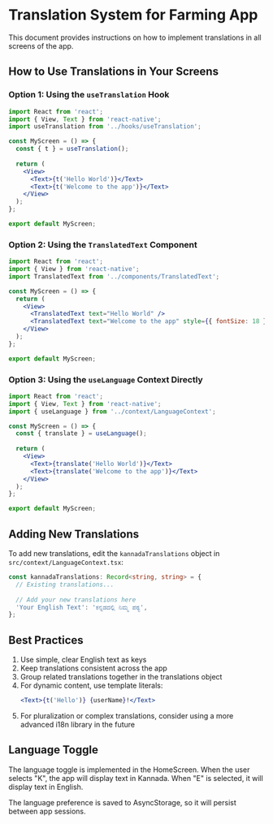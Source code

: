 # Translation System for Farming App

This document provides instructions on how to implement translations in all screens of the app.

## How to Use Translations in Your Screens

### Option 1: Using the `useTranslation` Hook

```jsx
import React from 'react';
import { View, Text } from 'react-native';
import useTranslation from '../hooks/useTranslation';

const MyScreen = () => {
  const { t } = useTranslation();
  
  return (
    <View>
      <Text>{t('Hello World')}</Text>
      <Text>{t('Welcome to the app')}</Text>
    </View>
  );
};

export default MyScreen;
```

### Option 2: Using the `TranslatedText` Component

```jsx
import React from 'react';
import { View } from 'react-native';
import TranslatedText from '../components/TranslatedText';

const MyScreen = () => {
  return (
    <View>
      <TranslatedText text="Hello World" />
      <TranslatedText text="Welcome to the app" style={{ fontSize: 18 }} />
    </View>
  );
};

export default MyScreen;
```

### Option 3: Using the `useLanguage` Context Directly

```jsx
import React from 'react';
import { View, Text } from 'react-native';
import { useLanguage } from '../context/LanguageContext';

const MyScreen = () => {
  const { translate } = useLanguage();
  
  return (
    <View>
      <Text>{translate('Hello World')}</Text>
      <Text>{translate('Welcome to the app')}</Text>
    </View>
  );
};

export default MyScreen;
```

## Adding New Translations

To add new translations, edit the `kannadaTranslations` object in `src/context/LanguageContext.tsx`:

```typescript
const kannadaTranslations: Record<string, string> = {
  // Existing translations...
  
  // Add your new translations here
  'Your English Text': 'ಕನ್ನಡದಲ್ಲಿ ನಿಮ್ಮ ಪಠ್ಯ',
};
```

## Best Practices

1. Use simple, clear English text as keys
2. Keep translations consistent across the app
3. Group related translations together in the translations object
4. For dynamic content, use template literals:
   ```jsx
   <Text>{t('Hello')} {userName}!</Text>
   ```
5. For pluralization or complex translations, consider using a more advanced i18n library in the future

## Language Toggle

The language toggle is implemented in the HomeScreen. When the user selects "K", the app will display text in Kannada. When "E" is selected, it will display text in English.

The language preference is saved to AsyncStorage, so it will persist between app sessions.